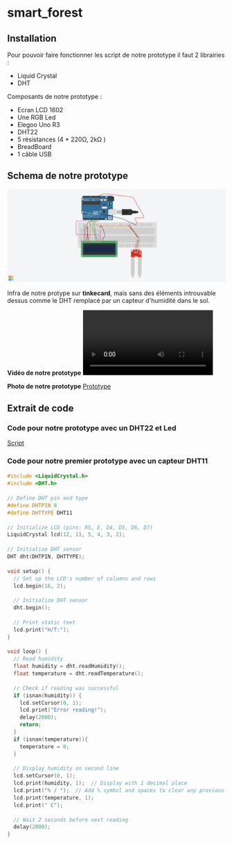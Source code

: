 # smart_forest

## **Installation**

Pour pouvoir faire fonctionner les script de notre prototype il faut 2 librairies : 
* Liquid Crystal
* DHT

Composants de notre prototype : 
* Ecran LCD 1602
* Une RGB Led
* Elegoo Uno R3
* DHT22
* 5 résistances (4 * 220Ω, 2kΩ )
* BreadBoard
* 1 câble USB
  
## **Schema de notre prototype**

![Infra protoype](https://github.com/quentin-beaufort/smart_forest/blob/main/Fantastic%20Krunk.png)

Infra de notre protype sur **tinkecard**, mais sans des éléments introuvable dessus comme le DHT remplacé par un capteur d'humidité dans le sol.

**Vidéo de notre prototype**
![Prototype Test](https://github.com/quentin-beaufort/smart_forest/blob/main/VID_20250213_145719.mp4)

**Photo de notre prototype**
[Prototype](https://github.com/quentin-beaufort/smart_forest/blob/main/Prototype_IOT.jpeg)
## **Extrait de code**

### Code pour notre prototype avec un DHT22 et Led
[Script](https://github.com/quentin-beaufort/smart_forest/blob/main/main.ino)

### Code pour notre premier prototype avec un capteur DHT11 

``` cpp
#include <LiquidCrystal.h>
#include <DHT.h>

// Define DHT pin and type
#define DHTPIN 8
#define DHTTYPE DHT11

// Initialize LCD (pins: RS, E, D4, D5, D6, D7)
LiquidCrystal lcd(12, 11, 5, 4, 3, 2);

// Initialize DHT sensor
DHT dht(DHTPIN, DHTTYPE);

void setup() {
  // Set up the LCD's number of columns and rows
  lcd.begin(16, 2);
  
  // Initialize DHT sensor
  dht.begin();
  
  // Print static text
  lcd.print("H/T:");
}

void loop() {
  // Read humidity
  float humidity = dht.readHumidity();
  float temperature = dht.readTemperature();
  
  // Check if reading was successful
  if (isnan(humidity)) {
    lcd.setCursor(0, 1);
    lcd.print("Error reading!");
    delay(2000);
    return;
  }
  if (isnan(temperature)){
    temperature = 0;
  }
  
  // Display humidity on second line
  lcd.setCursor(0, 1);
  lcd.print(humidity, 1);  // Display with 1 decimal place
  lcd.print("% / ");  // Add % symbol and spaces to clear any previous characters
  lcd.print(temperature, 1);
  lcd.print(" C");
  
  // Wait 2 seconds before next reading
  delay(2000);
}
```


